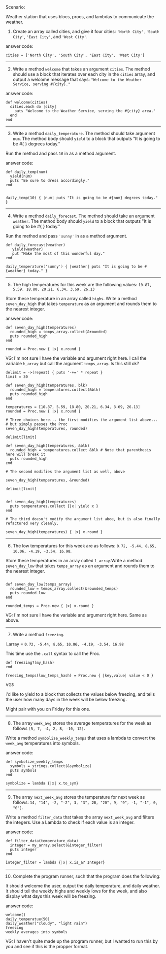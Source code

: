 Scenario:

Weather station that uses blocs, procs, and lambdas to communicate the weather.




1. Create an array called cities, and give it four cities: `'North City'`, `'South City'`, `'East City'`, and `'West City'`.


answer code:

```
cities = ['North City', 'South City', 'East City', 'West City']
```


---

2. Write a method `welcome` that takes an argument `cities`. The method should use a block that iterates over each city in the `cities` array, and output a welcome message that says: `"Welcome to the Weather Service, serving #{city}."`

answer code:

```
def welcome(cities)
  cities.each do |city|
    puts "Welcome to the Weather Service, serving the #{city} area."
  end
end
```


---

3. Write a method `daily_temperature`. The method should take argument `num`. The method body should `yield` to a block that outputs "It is going to be #{ } degrees today."

Run the method and pass `10` in as a method argument.

answer code:

```
def daily_temp(num)
  yield(num)
  puts "Be sure to dress accordingly."
end


daily_temp(10) { |num| puts "It is going to be #{num} degrees today." }

```


---


4. Write a method `daily_forecast`. The method should take an argument `weather`. The method body should `yield` to a block that outputs "It is going to be #{ } today."

Run the method and pass `'sunny'` in as a method argument.


```
def daily_forecast(weather)
   yield(weather)
   put "Make the most of this wonderful day."
end

daily_temperature('sunny') { |weather| puts "It is going to be #{weather} today." }

```


----

5. The high temperatures for this week are the following values: `10.87, 5.59, 18.80, 20.21, 6.34, 3.69, 26.13`

Store these temperature in an array called `highs`. Write a method `seven_day_high` that takes `temperature` as an argument and rounds them to the nearest integer.

answer code:

```
def seven_day_high(temperatures)
  rounded_high = temps_array.collect(&rounded)
  puts rounded_high
end

rounded = Proc.new { |x| x.round }
````

VG: I'm not sure I have the variable and argument right here. I call the variable `h_array` but call the argument `temps_array`. Is this still ok?

```
delimit = ->(repeat) { puts '-+=' * repeat }
limit = 30

def seven_day_high(temperatures, blk)
  rounded_high = temperatures.collect(&blk)
  puts rounded_high
end

temperatures = [10.87, 5.59, 18.80, 20.21, 6.34, 3.69, 26.13]
rounded = Proc.new { |x| x.round }

# Three choices here... the first modifies the argument list above...
# but simply passes the Proc
seven_day_high(temperatures, rounded)

delimit[limit]

def seven_day_high(temperatures, &blk)
  rounded_high = temperatures.collect &blk # Note that parenthesis here will break it
  puts rounded_high
end

# The second modifies the argument list as well, above

seven_day_high(temperatures, &rounded)

delimit[limit]


def seven_day_high(temperatures)
  puts temperatures.collect {|x| yield x }
end

# The third doesn't modify the argument list aboe, but is also finally refactored very cleanly.

seven_day_high(temperatures) { |x| x.round }

```

---


6. The low temperatures for this week are as follows: `0.72, -5.44, 8.65, 10.06, -4.19, -3.54, 16.98`.

Store these temperatures in an array called `l_array`.Write a method `seven_day_low` that takes `temps_array` as an argument and rounds them to the nearest integer.

```

def seven_day_low(temps_array)
  rounded_low = temps_array.collect(&rounded_temps)
  puts rounded_low
end

rounded_temps = Proc.new { |x| x.round }
````

VG: I'm not sure I have the variable and argument right here. Same as above.

---


7. Write a method `freezing`.

l_array = `0.72, -5.44, 8.65, 10.06, -4.19, -3.54, 16.98`

This time use the `.call` syntax to call the Proc.

```
def freezing?(my_hash)
end

freezing_temps(low_temps_hash) = Proc.new { |key,value| value < 0 }
```

VG!:

i'd like to yield to a block that collects the values below freezing, and tells the user how many days in the week will be below freezing.

Might pair with you on Friday for this one.


---

8. The array `week_avg` stores the average temperatures for the week as follows `[5, 7, -4, 2, 8, -10, 12]`.

Write a method `symbolize_weekly_temps` that uses a lambda to convert the `week_avg` temperatures into symbols.

answer code:

```
def symbolize_weekly_temps
  symbols = strings.collect(&symbolize)
  puts symbols
end

symbolize = lambda {|x| x.to_sym}
```

---

9. The array `next_week_avg` stores the temperature for next week as follows: `14, "14", -2, "-2", 3, "3", 20, "20", 9, "9", -1, "-1", 0, "0"]`.

Write a method `filter_data` that takes the array `next_week_avg` and filters the integers. Use a Lambda to check if each value is an integer.

answer code:

```
def filter_data(temperature_data)
  integer = my_array.select(&integer_filter)
  puts integer
end

integer_filter = lambda {|x| x.is_a? Integer}
```

---

10. Complete the program runner, such that the program does the following:

It should welcome the user, output the daily temperature, and daily weather. It should tell the weekly highs and weekly lows for the week, and also display what days this week will be freezing.

answer code:

```
welcome()
daily_temperatue(50)
daily_weather("cloudy", "light rain")
freezing
weekly averages into symbols

```

VG: I haven't quite made up the program runner, but I wanted to run this by you and see if this is the propper format.
